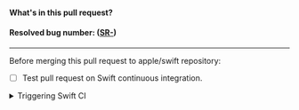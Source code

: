 <!-- Please complete this template before creating pull request. -->
#### What's in this pull request?
<!-- Description about pull request. -->

#### Resolved bug number: ([SR-](https://bugs.swift.org/browse/SR-))
<!-- If this pull request resolves any bugs from Swift bug tracker -->

* * * *

<!-- This selection should only be completed by Swift admin -->
Before merging this pull request to apple/swift repository:
- [ ] Test pull request on Swift continuous integration.

<details>
  <summary>Triggering Swift CI</summary>

The swift-ci is triggered by writing a comment on this PR addressed to the GitHub user @swift-ci. Different tests will run depending on the specific comment that you use. The currently available comments are:

**Smoke Testing**

        Platform     | Comment
        ------------ | -------------
        All supported platforms     | @swift-ci Please smoke test
        OS X platform               | @swift-ci Please smoke test OS X platform
        Linux platform              | @swift-ci Please smoke test Linux platform

 **Validation Testing**

        Platform     | Comment
        ------------ | -------------
        All supported platforms     | @swift-ci Please test
        OS X platform               | @swift-ci Please test OS X platform
        Linux platform              | @swift-ci Please test Linux platform

Note: Only members of the Apple organization can trigger swift-ci.
</details>
<!-- Thank you for your contribution to Swift! -->
